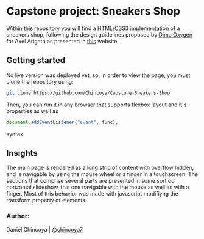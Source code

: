 # Capstone project: Sneakers Shop 

Within this repository you will find a HTML/CSS3 implementation of a sneakers shop, following the design guidelines proposed by [Dima Oxygen](https://www.behance.net/dimaoxygen) for Axel Arigato as presented in [this](https://www.behance.net/gallery/80392909/AXEL-ARIGATO-Website) website. 

## Getting started

No live version was deployed yet, so, in order to view the page, you must clone the repository using:

```bash
git clone https://github.com/Chincoya/Capstone-Sneakers-Shop
```

Then, you can run it in any browser that supports flexbox layout and it's properties as well as
```javascript
document.addEventListener("event", func);
```
syntax. 

## Insights
The main page is rendered as a long strip of content with overflow hidden, and is navigable by using the mouse wheel or a finger in a touchscreen. The sections that comprise several parts are presented in some sort od horizontal slideshow, this one navigable with the mouse as well as with a finger. Most of this behavior was made with javascript modifiyng the transform property of elements.

### Author:

Daniel Chincoya | [@chincoya7](https://twitter.com/chincoya7)
